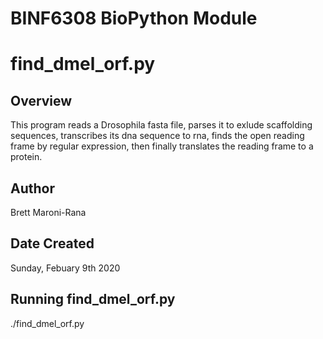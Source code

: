 # BINF6308 BioPython Module
# find_dmel_orf.py

## Overview

This program reads a Drosophila fasta file, parses it to exlude scaffolding sequences, transcribes its dna sequence to rna, finds the open reading frame by regular expression, then finally translates the reading frame to a protein.

## Author  
Brett Maroni-Rana

## Date Created

Sunday, Febuary 9th 2020

## Running find_dmel_orf.py

./find_dmel_orf.py
